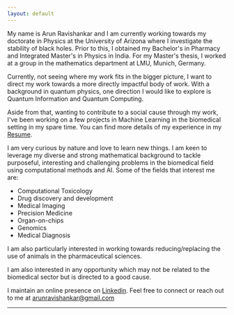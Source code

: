 ```yaml
---
layout: default
---
```



My name is Arun Ravishankar and I am currently working towards my doctorate in Physics at the University of Arizona where I investigate the stability of black holes. Prior to this, I obtained my Bachelor's in Pharmacy and Integrated Master's in Physics in India. For my Master's thesis, I worked at a group in the mathematics department at LMU, Munich, Germany. 

Currently, not seeing where my work fits in the bigger picture, I want to direct my work towards a more directly impactful body of work. With a background in quantum physics, one direction I would like to explore is Quantum Information and Quantum Computing. 

Aside from that, wanting to contribute to a social cause through my work, I've been working on a few projects in Machine Learning in the biomedical setting in my spare time. You can find more details of my experience in my [Resume](documents/Resume-Arun_Ravishankar*.pdf). 

I am very curious by nature and love to learn new things. I am keen to leverage my diverse and strong mathematical background to tackle purposeful, interesting and challenging problems in the biomedical field using computational methods and AI. Some of the fields that interest me are:

* Computational Toxicology
* Drug discovery and development
* Medical Imaging
* Precision Medicine
* Organ-on-chips
* Genomics
* Medical Diagnosis

I am also particularly interested in working towards reducing/replacing the use of animals in the pharmaceutical sciences.

I am also interested in any opportunity which may not be related to the biomedical sector but is directed to a good cause.

I maintain an online presence on [Linkedin](https://linkedin.com/in/arunravishankar/). Feel free to connect or reach out to me at <arunravishankar@gmail.com>

---
